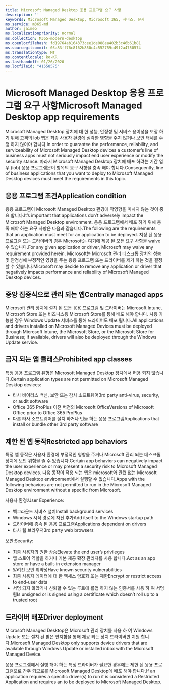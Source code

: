 ```yaml
---
title: Microsoft Managed Desktop 응용 프로그램 요구 사항
description: ''
keywords: Microsoft Managed Desktop, Microsoft 365, 서비스, 문서
ms.service: m365-md
author: jaimeo
ms.localizationpriority: normal
ms.collection: M365-modern-desktop
ms.openlocfilehash: fd19764ab164373cee1de088ea402b3c46b61b81
ms.sourcegitcommit: 03a83ff76c8162b850c4c552759c49f2a4750574
ms.translationtype: MT
ms.contentlocale: ko-KR
ms.lasthandoff: 01/26/2020
ms.locfileid: "41558575"
---
```

# <a name="microsoft-managed-desktop-app-requirements"></a><span data-ttu-id="5f60e-103">Microsoft Managed Desktop 응용 프로그램 요구 사항</span><span class="sxs-lookup"><span data-stu-id="5f60e-103">Microsoft Managed Desktop app requirements</span></span>

<!--This topic is the target for aka.ms/app-req. This is aka link is used from EA agreement for MMD. do not delete.-->

<!--Application addendum -->
 
<span data-ttu-id="5f60e-104">Microsoft Managed Desktop 장치에 대 한 성능, 안정성 및 서비스 용이성을 보장 하기 위해 고객의 lob 앱은 최종 사용자 환경에 심각한 영향을 주지 않거나 보안 태세를 수정 하지 않아야 합니다.</span><span class="sxs-lookup"><span data-stu-id="5f60e-104">In order to guarantee the performance, reliability, and serviceability of Microsoft Managed Desktop devices a customer’s line of business apps must not seriously impact end user experience or modify the security stance.</span></span> <span data-ttu-id="5f60e-105">따라서 Microsoft Managed Desktop 장치에 배포 하려는 기간 업무 (lob) 응용 프로그램은이 항목의 요구 사항을 충족 해야 합니다.</span><span class="sxs-lookup"><span data-stu-id="5f60e-105">Consequently, line of business applications that you want to deploy to Microsoft Managed Desktop devices must meet the requirements in this topic.</span></span>

## <a name="application-condition"></a><span data-ttu-id="5f60e-106">응용 프로그램 조건</span><span class="sxs-lookup"><span data-stu-id="5f60e-106">Application condition</span></span>

<span data-ttu-id="5f60e-107">응용 프로그램이 Microsoft Managed Desktop 환경에 악영향을 미치지 않는 것이 중요 합니다.</span><span class="sxs-lookup"><span data-stu-id="5f60e-107">It’s important that applications don’t adversely impact the Microsoft Managed Desktop environment.</span></span> <span data-ttu-id="5f60e-108">응용 프로그램에서 배포 하기 위해 충족 해야 하는 요구 사항은 다음과 같습니다.</span><span class="sxs-lookup"><span data-stu-id="5f60e-108">The following are the requirements that an application must meet for an application to be deployed.</span></span> <span data-ttu-id="5f60e-109">지정 된 응용 프로그램 또는 드라이버의 경우 Microsoft는 여기에 제공 된 모든 요구 사항을 waive 수 있습니다.</span><span class="sxs-lookup"><span data-stu-id="5f60e-109">For any given application or driver, Microsoft may waive any requirement provided herein.</span></span> <span data-ttu-id="5f60e-110">Microsoft는 Microsoft 관리 데스크톱 장치의 성능 및 안정성에 부정적인 영향을 주는 응용 프로그램 또는 드라이버를 제거 하는 것을 결정할 수 있습니다.</span><span class="sxs-lookup"><span data-stu-id="5f60e-110">Microsoft may decide to remove any application or driver that negatively impacts performance and reliability of Microsoft Managed Desktop devices.</span></span>

## <a name="centrally-managed-apps"></a><span data-ttu-id="5f60e-111">중앙 집중식으로 관리 되는 앱</span><span class="sxs-lookup"><span data-stu-id="5f60e-111">Centrally managed apps</span></span>

<span data-ttu-id="5f60e-112">Microsoft 관리 장치에 설치 된 모든 응용 프로그램 및 드라이버는 Microsoft Intune, Microsoft Store 또는 비즈니스용 Microsoft Store를 통해 배포 해야 합니다. 사용 가능한 경우 Windows Update 서비스를 통해 드라이버도 배포 됩니다.</span><span class="sxs-lookup"><span data-stu-id="5f60e-112">All applications and drivers installed on Microsoft Managed Devices must be deployed through Microsoft Intune, the Microsoft Store, or the Microsoft Store for Business; if available, drivers will also be deployed through the Windows Update service.</span></span> 

## <a name="prohibited-app-classes"></a><span data-ttu-id="5f60e-113">금지 되는 앱 클래스</span><span class="sxs-lookup"><span data-stu-id="5f60e-113">Prohibited app classes</span></span>

<span data-ttu-id="5f60e-114">특정 응용 프로그램 유형은 Microsoft Managed Desktop 장치에서 허용 되지 않습니다.</span><span class="sxs-lookup"><span data-stu-id="5f60e-114">Certain application types are not permitted on Microsoft Managed Desktop devices:</span></span>
- <span data-ttu-id="5f60e-115">타사 바이러스 백신, 보안 또는 감사 소프트웨어</span><span class="sxs-lookup"><span data-stu-id="5f60e-115">3rd party anti-virus, security, or audit software</span></span>
- <span data-ttu-id="5f60e-116">Office 365 ProPlus 이전 버전의 Microsoft Office</span><span class="sxs-lookup"><span data-stu-id="5f60e-116">Versions of Microsoft Office prior to Office 365 ProPlus</span></span>
- <span data-ttu-id="5f60e-117">다른 타사 소프트웨어를 설치 하거나 번들 하는 응용 프로그램</span><span class="sxs-lookup"><span data-stu-id="5f60e-117">Applications that install or bundle other 3rd party software</span></span>

## <a name="restricted-app-behaviors"></a><span data-ttu-id="5f60e-118">제한 된 앱 동작</span><span class="sxs-lookup"><span data-stu-id="5f60e-118">Restricted app behaviors</span></span>

<span data-ttu-id="5f60e-119">특정 앱 동작은 사용자 환경에 부정적인 영향을 주거나 Microsoft 관리 되는 데스크톱 장치에 보안 위험을 줄 수 있습니다.</span><span class="sxs-lookup"><span data-stu-id="5f60e-119">Certain app behaviors can negatively impact the user experience or may present a security risk to Microsoft Managed Desktop devices.</span></span> <span data-ttu-id="5f60e-120">다음 동작이 적용 되는 앱은 microsoft와 관련 없는 Microsoft Managed Desktop environment에서 실행할 수 없습니다.</span><span class="sxs-lookup"><span data-stu-id="5f60e-120">Apps with the following behaviors are not permitted to run in the Microsoft Managed Desktop environment without a specific  from Microsoft.</span></span>

<span data-ttu-id="5f60e-121">사용자 환경:</span><span class="sxs-lookup"><span data-stu-id="5f60e-121">User Experience:</span></span>
- <span data-ttu-id="5f60e-122">백그라운드 서비스 설치</span><span class="sxs-lookup"><span data-stu-id="5f60e-122">Install background services</span></span>
- <span data-ttu-id="5f60e-123">Windows 시작 경로에 자신 추가</span><span class="sxs-lookup"><span data-stu-id="5f60e-123">Add itself to the Windows startup path</span></span>
- <span data-ttu-id="5f60e-124">드라이버에 종속 된 응용 프로그램</span><span class="sxs-lookup"><span data-stu-id="5f60e-124">Applications dependent on drivers</span></span>
- <span data-ttu-id="5f60e-125">타사 웹 브라우저</span><span class="sxs-lookup"><span data-stu-id="5f60e-125">3rd party web browsers</span></span>

<span data-ttu-id="5f60e-126">보안:</span><span class="sxs-lookup"><span data-stu-id="5f60e-126">Security:</span></span>
- <span data-ttu-id="5f60e-127">최종 사용자의 권한 상승</span><span class="sxs-lookup"><span data-stu-id="5f60e-127">Elevate the end user’s privileges</span></span>
- <span data-ttu-id="5f60e-128">앱 스토어 역할을 하거나 기본 제공 확장 관리자를 사용 합니다.</span><span class="sxs-lookup"><span data-stu-id="5f60e-128">Act as an app store or have a built-in extension manager</span></span>
- <span data-ttu-id="5f60e-129">알려진 보안 취약성</span><span class="sxs-lookup"><span data-stu-id="5f60e-129">Have known security vulnerabilities</span></span>
- <span data-ttu-id="5f60e-130">최종 사용자 데이터에 대 한 액세스 암호화 또는 제한</span><span class="sxs-lookup"><span data-stu-id="5f60e-130">Encrypt or restrict access to end-user data</span></span>
- <span data-ttu-id="5f60e-131">서명 되지 않았거나 신뢰할 수 있는 루트에 롤업 하지 않는 인증서를 사용 하 여 서명 됨</span><span class="sxs-lookup"><span data-stu-id="5f60e-131">Is unsigned or is signed using a certificate which doesn’t roll up to a trusted root</span></span>


## <a name="driver-deployment"></a><span data-ttu-id="5f60e-132">드라이버 배포</span><span class="sxs-lookup"><span data-stu-id="5f60e-132">Driver deployment</span></span>

<span data-ttu-id="5f60e-133">Microsoft Managed Desktop은 Microsoft 관리 장치를 사용 하 여 Windows Update 또는 설치 된 받은 편지함을 통해 제공 되는 장치 드라이버만 지원 합니다.</span><span class="sxs-lookup"><span data-stu-id="5f60e-133">Microsoft Managed Desktop only supports device drivers that are available through Windows Update or installed inbox with the Microsoft Managed Device.</span></span> 

<span data-ttu-id="5f60e-134">응용 프로그램에서 실행 해야 하는 특정 드라이버가 필요한 경우에는 제한 된 응용 프로그램으로 간주 되므로를 Microsoft Managed Desktop에 배포 해야 합니다.</span><span class="sxs-lookup"><span data-stu-id="5f60e-134">If an application requires a specific driver(s) to run it is considered a Restricted Application and requires an  to be deployed to Microsoft Managed Desktop.</span></span> 

